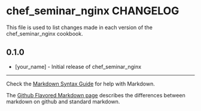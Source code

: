 chef_seminar_nginx CHANGELOG
============================

This file is used to list changes made in each version of the chef_seminar_nginx cookbook.

0.1.0
-----
- [your_name] - Initial release of chef_seminar_nginx

- - -
Check the [Markdown Syntax Guide](http://daringfireball.net/projects/markdown/syntax) for help with Markdown.

The [Github Flavored Markdown page](http://github.github.com/github-flavored-markdown/) describes the differences between markdown on github and standard markdown.
